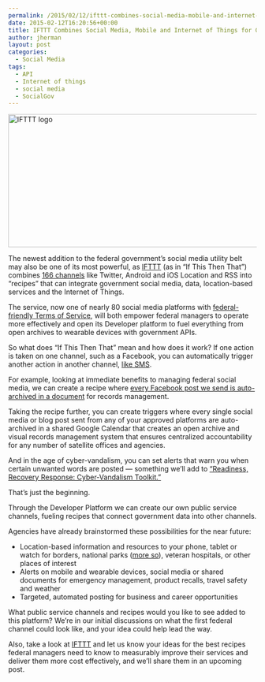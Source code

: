 ```yaml
---
permalink: /2015/02/12/ifttt-combines-social-media-mobile-and-internet-of-things-for-government/
date: 2015-02-12T16:20:56+00:00
title: IFTTT Combines Social Media, Mobile and Internet of Things for Government
author: jherman
layout: post
categories:
  - Social Media
tags:
  - API
  - Internet of things
  - social media
  - SocialGov
---
```


[<img class="aligncenter size-full wp-image-245531" src="https://s3.amazonaws.com/sitesusa/wp-content/uploads/sites/212/2015/02/600-x-270-IFTTT-logo.jpg" alt="IFTTT logo" width="600" height="270" />](https://s3.amazonaws.com/sitesusa/wp-content/uploads/sites/212/2015/02/600-x-270-IFTTT-logo.jpg)

The newest addition to the federal government’s social media utility belt may also be one of its most powerful, as [IFTTT](https://ifttt.com) (as in “If This Then That”) combines [166 channels](https://ifttt.com/channels) like Twitter, Android and iOS Location and RSS into &#8220;recipes&#8221; that can integrate government social media, data, location-based services and the Internet of Things.

The service, now one of nearly 80 social media platforms with [federal-friendly Terms of Service](https://www.digitalgov.gov/resources/negotiated-terms-of-service-agreements/), will both empower federal managers to operate more effectively and open its Developer platform to fuel everything from open archives to wearable devices with government APIs.

So what does “If This Then That” mean and how does it work? If one action is taken on one channel, such as a Facebook, you can automatically trigger another action in another channel, [like SMS](https://www.digitalgov.gov/2015/02/03/trends-on-tuesday-using-sms-for-customer-support/).

For example, looking at immediate benefits to managing federal social media, we can create a recipe where <a href="https://ifttt.com/recipes/139605-facebook-post-to-google-drive" target="_blank">every Facebook post we send is auto-archived in a document</a> for records management.

Taking the recipe further, you can create triggers where every single social media or blog post sent from any of your approved platforms are auto-archived in a shared Google Calendar that creates an open archive and visual records management system that ensures centralized accountability for any number of satellite offices and agencies.

And in the age of cyber-vandalism, you can set alerts that warn you when certain unwanted words are posted &#8212; something we’ll add to [“Readiness, Recovery Response: Cyber-Vandalism Toolkit.”](https://www.digitalgov.gov/2015/01/27/new-inter-agency-social-media-cyber-vandalism-toolkit-launched/)

That’s just the beginning.

Through the Developer Platform we can create our own public service channels, fueling recipes that connect government data into other channels.

Agencies have already brainstormed these possibilities for the near future:

  * Location-based information and resources to your phone, tablet or watch for borders, national parks ([more so](https://www.digitalgov.gov/2013/04/04/nps-national-mall-app/)), veteran hospitals, or other places of interest
  * Alerts on mobile and wearable devices, social media or shared documents for emergency management, product recalls, travel safety and weather
  * Targeted, automated posting for business and career opportunities

What public service channels and recipes would you like to see added to this platform? We’re in our initial discussions on what the first federal channel could look like, and your idea could help lead the way.

Also, take a look at [IFTTT](https://ifttt.com/) and let us know your ideas for the best recipes federal managers need to know to measurably improve their services and deliver them more cost effectively, and we’ll share them in an upcoming post.

&nbsp;
